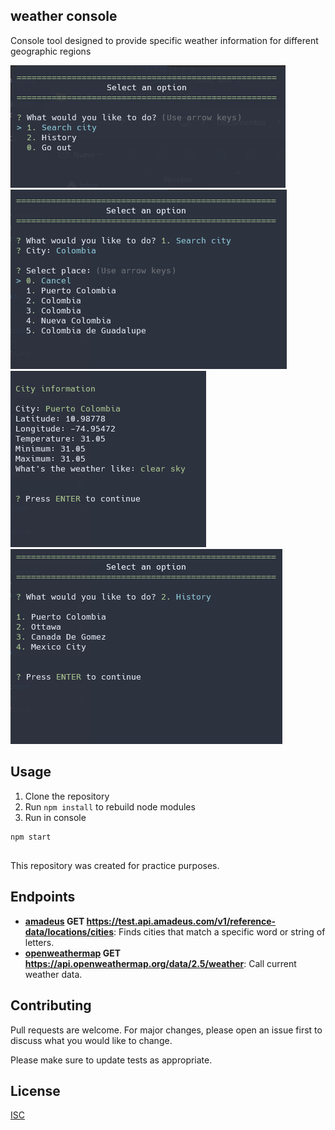 ## weather console

Console tool designed to provide specific weather information for different geographic regions

![head](https://github.com/mmarcode/playground/blob/master/weather-console/img/select_option.png)<br>
![head](https://github.com/mmarcode/playground/blob/master/weather-console/img/search_city.png)<br>
![head](https://github.com/mmarcode/playground/blob/master/weather-console/img/result.png)<br>
![head](https://github.com/mmarcode/playground/blob/master/weather-console/img/history.png)

## Usage

1. Clone the repository
2. Run ```npm install``` to rebuild node modules
3. Run in console

```bash
npm start
```

##

This repository was created for practice purposes.

## Endpoints

- **[amadeus](https://developers.amadeus.com/self-service/category/destination-experiences/api-doc/city-search/api-reference) GET https://test.api.amadeus.com/v1/reference-data/locations/cities**: Finds cities that match a specific word or string of letters.
- **[openweathermap](https://openweathermap.org/) GET https://api.openweathermap.org/data/2.5/weather**: Call current weather data.

## Contributing

Pull requests are welcome. For major changes, please open an issue first
to discuss what you would like to change.

Please make sure to update tests as appropriate.

## License

[ISC](https://choosealicense.com/licenses/isc/)